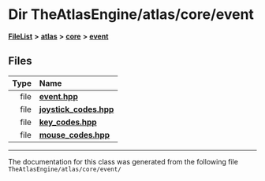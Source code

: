 

# Dir TheAtlasEngine/atlas/core/event



[**FileList**](files.md) **>** [**atlas**](dir_1e6ffef027cfcf7ded3287660b505c9f.md) **>** [**core**](dir_ab5f97e7ae27ba905c508150b2df25d1.md) **>** [**event**](dir_b27da4b5790a8b0d69c02bcd8b78255a.md)












## Files

| Type | Name |
| ---: | :--- |
| file | [**event.hpp**](event_8hpp.md) <br> |
| file | [**joystick\_codes.hpp**](joystick__codes_8hpp.md) <br> |
| file | [**key\_codes.hpp**](key__codes_8hpp.md) <br> |
| file | [**mouse\_codes.hpp**](mouse__codes_8hpp.md) <br> |



























































------------------------------
The documentation for this class was generated from the following file `TheAtlasEngine/atlas/core/event/`

